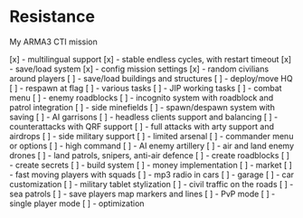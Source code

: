 # Resistance

My ARMA3 CTI mission

[x] - multilingual support
[x] - stable endless cycles, with restart timeout
[x] - save/load system
[x] - config mission settings
[x] - random civilians around players
[ ] - save/load buildings and structures
[ ] - deploy/move HQ
[ ] - respawn at flag
[ ] - various tasks
[ ] - JIP working tasks
[ ] - combat menu
[ ] - enemy roadblocks
[ ] - incognito system with roadblock and patrol integration
[ ] - side minefields
[ ] - spawn/despawn system with saving
[ ] - AI garrisons
[ ] - headless clients support and balancing
[ ] - counterattacks with QRF support
[ ] - full attacks with arty support and airdrops
[ ] - side military support
[ ] - limited arsenal
[ ] - commander menu or options
[ ] - high command
[ ] - AI enemy artillery
[ ] - air and land enemy drones
[ ] - land patrols, snipers, anti-air defence
[ ] - create roadblocks
[ ] - create secrets
[ ] - build system
[ ] - money implementation
[ ] - market
[ ] - fast moving players with squads
[ ] - mp3 radio in cars
[ ] - garage
[ ] - car customization
[ ] - military tablet stylization
[ ] - civil traffic on the roads
[ ] - sea patrols
[ ] - save players map markers and lines
[ ] - PvP mode
[ ] - single player mode
[ ] - optimization

